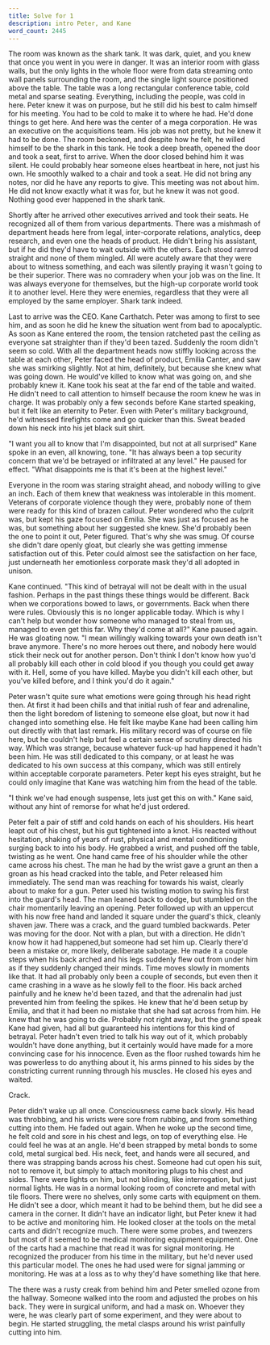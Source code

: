 ```yaml
---
title: Solve for 1
description: intro Peter, and Kane
word_count: 2445
---
```


The room was known as the shark tank. It was dark, quiet, and you knew that once you went in you were in danger. It was an interior room with glass walls, but the only lights in the whole floor were from data streaming onto wall panels surrounding the room, and the single light source positioned above the table. The table was a long rectangular conference table, cold metal and sparse seating. Everything, including the people, was cold in here. Peter knew it was on purpose, but he still did his best to calm himself for his meeting. You had to be cold to make it to where he had. He'd done things to get here. And here was the center of a mega corporation. He was an executive on the acquisitions team. His job was not pretty, but he knew it had to be done. The room beckoned, and despite how he felt, he willed himself to be the shark in this tank. He took a deep breath, opened the door and took a seat, first to arrive. When the door closed behind him it was silent. He could probably hear someone elses heartbeat in here, not just his own. He smoothly walked to a chair and took a seat. He did not bring any notes, nor did he have any reports to give. This meeting was not about him. He did not know exactly what it was for, but he knew it was not good. Nothing good ever happened in the shark tank.

Shortly after he arrived other executives arrived and took their seats. He recognized all of them from various departments. There was a mishmash of department heads here from legal, inter-corporate relations, analytics, deep research, and even one the heads of product. He didn't bring his assistant, but if he did they'd have to wait outside with the others. Each stood ramrod straight and none of them mingled. All were acutely aware that they were about to witness something, and each was silently praying it wasn't going to be their superior. There was no comradery when your job was on the line. It was always everyone for themselves, but the high-up corporate world took it to another level. Here they were enemies, regardless that they were all employed by the same employer. Shark tank indeed.

Last to arrive was the CEO. Kane Carthatch. Peter was among to first to see him, and as soon he did he knew the situation went from bad to apocalyptic. As soon as Kane entered the room, the tension ratcheted past the ceiling as everyone sat straighter than if they'd been tazed. Suddenly the room didn't seem so cold. With all the department heads now stiffly looking across the table at each other, Peter faced the head of product, Emilia Canter, and saw she was smirking slightly. Not at him, definitely, but because she knew what was going down. He would've killed to know what was going on, and she probably knew it. Kane took his seat at the far end of the table and waited. He didn't need to call attention to himself because the room knew he was in charge. It was probably only a few seconds before Kane started speaking, but it felt like an eternity to Peter. Even with Peter's military background, he'd witnessed firefights come and go quicker than this. Sweat beaded down his neck into his jet black suit shirt.

"I want you all to know that I'm disappointed, but not at all surprised" Kane spoke in an even, all knowing, tone. "It has always been a top security concern that we'd be betrayed or infiltrated at any level." He paused for effect. "What disappoints me is that it's been at the highest level."

Everyone in the room was staring straight ahead, and nobody willing to give an inch. Each of them knew that weakness was intolerable in this moment. Veterans of corporate violence though they were, probably none of them were ready for this kind of brazen callout. Peter wondered who the culprit was, but kept his gaze focused on Emilia. She was just as focused as he was, but something about her suggested she knew. She'd probably been the one to point it out, Peter figured. That's why she was smug. Of course she didn't dare openly gloat, but clearly she was getting immense satisfaction out of this. Peter could almost see the satisfaction on her face, just underneath her emotionless corporate mask they'd all adopted in unison.

Kane continued. "This kind of betrayal will not be dealt with in the usual fashion. Perhaps in the past things these things would be different. Back when we corporations bowed to laws, or governments. Back when there were rules. Obviously this is no longer applicable today. Which is why I can't help but wonder how someone who managed to steal from us, managed to even get this far. Why they'd come at all?" Kane paused again. He was gloating now. "I mean willingly walking towards your own death isn't brave anymore. There's no more heroes out there, and nobody here would stick their neck out for another person. Don't think I don't know how yuo'd all probably kill each other in cold blood if you though you could get away with it. Hell, some of you have killed. Maybe you didn't kill each other, but you've killed before, and I think you'd do it again."

Peter wasn't quite sure what emotions were going through his head right then. At first it had been chills and that initial rush of fear and adrenaline, then the light boredom of listening to someone else gloat, but now it had changed into something else. He felt like maybe Kane had been calling him out directly with that last remark. His military record was of course on file here, but he couldn't help but feel a certain sense of scrutiny directed his way. Which was strange, because whatever fuck-up had happened it hadn't been him. He was still dedicated to this company, or at least he was dedicated to his own success at this company, which was still entirely within acceptable corporate parameters. Peter kept his eyes straight, but he could only imagine that Kane was watching him from the head of the table.

"I think we've had enough suspense, lets just get this on with." Kane said, without any hint of remorse for what he'd just ordered.

Peter felt a pair of stiff and cold hands on each of his shoulders. His heart leapt out of his chest, but his gut tightened into a knot. His reacted without hesitation, shaking of years of rust, physical and mental conditioning surging back to into his body. He grabbed a wrist, and pushed off the table, twisting as he went. One hand came free of his shoulder while the other came across his chest. The man he had by the wrist gave a grunt an then a groan as his head cracked into the table, and Peter released him immediately. The send man was reaching for towards his waist, clearly about to make for a gun. Peter used his twisting motion to swing his first into the guard's head. The man leaned back to dodge, but stumbled on the chair momentarily leaving an opening. Peter followed up with an uppercut with his now free hand and landed it square under the guard's thick, cleanly shaven jaw. There was a crack, and the guard tumbled backwards. Peter was moving for the door. Not with a plan, but with a direction. He didn't know how it had happened,but someone had set him up. Clearly there'd been a mistake or, more likely, deliberate sabotage. He made it a couple steps when his back arched and his legs suddenly flew out from under him as if they suddenly changed their minds. Time moves slowly in moments like that. It had all probably only been a couple of seconds, but even then it came crashing in a wave as he slowly fell to the floor. His back arched painfully and he knew he'd been tazed, and that the adrenalin had just prevented him from feeling the spikes. He knew that he'd been setup by Emilia, and that it had been no mistake that she had sat across from him. He knew that he was going to die. Probably not right away, but the grand speak Kane had given, had all but guaranteed his intentions for this kind of betrayal. Peter hadn't even tried to talk his way out of it, which probably wouldn't have done anything, but it certainly would have made for a more convincing case for his innocence. Even as the floor rushed towards him he was powerless to do anything about it, his arms pinned to his sides by the constricting current running through his muscles. He closed his eyes and waited.

Crack.

Peter didn't wake up all once. Consciousness came back slowly. His head was throbbing, and his wrists were sore from rubbing, and from something cutting into them. He faded out again. When he woke up the second time, he felt cold and sore in his chest and legs, on top of everything else. He could feel he was at an angle. He'd been strapped by metal bonds to some cold, metal surgical bed. His neck, feet, and hands were all secured, and there was strapping bands across his chest. Someone had cut open his suit, not to remove it, but simply to attach monitoring plugs to his chest and sides. There were lights on him, but not blinding, like interrogation, but just normal lights. He was in a normal looking room of concrete and metal with tile floors. There were no shelves, only some carts with equipment on them. He didn't see a door, which meant it had to be behind them, but he did see a camera in the corner. It didn't have an indicator light, but Peter knew it had to be active and monitoring him. He looked closer at the tools on the metal carts and didn't recognize much. There were some probes, and tweezers but most of it seemed to be medical monitoring equipment equipment. One of the carts had a machine that read it was for signal monitoring. He recognized the producer from his time in the military, but he'd never used this particular model. The ones he had used were for signal jamming or monitoring. He was at a loss as to why they'd have something like that here.

The there was a rusty creak from behind him and Peter smelled ozone from the hallway. Someone walked into the room and adjusted the probes on his back. They were in surgical uniform, and had a mask on. Whoever they were, he was clearly part of some experiment, and they were about to begin. He started struggling, the metal clasps around his wrist painfully cutting into him.


<!-- 
"Don't bother" she said. "You're not going to get out, nobody else has."

She walked around to Peter's view and he saw that she was calm and undisturbed. She'd done this before and was getting tired of it. No more emotion, no more sadness, just work. "What are you doing to me?!" Peter croaked, the first words he'd said since descending that fateful elevator earlier today.

"We're exposing you to something so we can see the results. You will be the 17th subject today, so please make this quick as I'm very tired." She said, clearly tired of having to explain this over and over. "All I'm doing is making sure you can't rip out our monitors while the experiment is going on. It's unfortunate, but you have to be awake for some reason for it to work. I suppose you also have to struggle to make sure we can record it properly."

"What are you doing to me!" Peter yelled this time, desperate to get an answer.

"Honestly I don't know." She shrugged.

Her attitude towards all this was sucking the hope from Peter at an exponential rate.

"I can't really predict what's going to happen, which is why we need so many subjects. Of course that's not really your question. What were doing is exposing you to a signal, and seeing what happens."

"A signal? What kind of signal?" Peter was exasperated. It didn't even sound like he was going to die anymore, but he couldn't believe that whatever would happen was going to be tolerable. The woman had her back to him now, and was checking the signals equipment. Her voice was muffled slightly under her mask, so PEter had to strain to hear it.

"..ot long ago one of our orbital satellites detected a signal. It was faint so we thought nothing of it, but we couldn't determine it's origin, or any embedded message. For a few months we ignored it, until eventually it got stronger. When that happened we were able to pinpoint it's origin, and that was the first thing that shocked us." She turned to face him now, clearly enjoying telling the story. "I'll tell you this since you're clearly different than my other subjects. Most of them just scream and I have to go through everything so quickly."

It was almost like she read his mind with that remark.

She took a breath, clearly about to get to the good part. "We discovered the signal was coming from outer space. It's origin puts it bellow the solar system, somewhere out in the ort cloud. That's not even the strangest part. When we tried to investigate, we killed three analyst's trying to find any meaning buried in the signal. In fact all analysis has resulted in death. At first they just keeled over, done. But recently, as the signal has gotten stronger, we've noticed changes in the method, and the outcomes. Some people have lived longer being exposed to it, and when they do they express some sort of message. And this isn't even from auditory exposure. Even when we digitize it, the signal is still deadly. No matter what we do we can't seem to listen, read, or perform any sort of __research__ into this. The only thing we've isolated so far is time to death, and what the victim manages to say during that time. It's maddeningly __slow__, but we're going to have to make progress some way or another. We have to get to the bottom of this, it could be the discovery of a lifetime. Contact. Contact with something not of our world, and clearly much more advanced than us. It's so exciting." -->